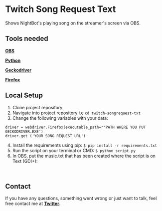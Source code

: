 # Twitch Song Request Text
Shows NightBot's playing song on the streamer's screen via OBS.

## Tools needed
[**OBS**](https://obsproject.com/pt-br)

[**Python**](https://www.python.org/)

[**Geckodriver**](https://heroku.com/)

[**Firefox**](https://www.mozilla.org)

## Local Setup

1. Clone project repository
2. Navigate into project repository i.e `cd twitch-songrequest-txt`
3. Change the following variables with your data:
  ```
  driver = webdriver.Firefox(executable_path=r'PATH WHERE YOU PUT GECKODRIVER.EXE')
  driver.get ('YOUR SONG REQUEST URL')
  ```
 4. Install the requirements using pip: 
    `$ pip install -r requirements.txt`
  5. Run the script on your terminal or CMD: 
    `$ python script.py`
  6. In OBS, put the music.txt that has been created where the script is on Text (GDI+):
  
  <br><img src="https://i.imgur.com/LbuaFb4.gif" alt="">
      
    
## Contact

If you have any questions, something went wrong or just want to talk, feel free contact me at [**Twitter**](https://twitter.com/gabrigodes).
